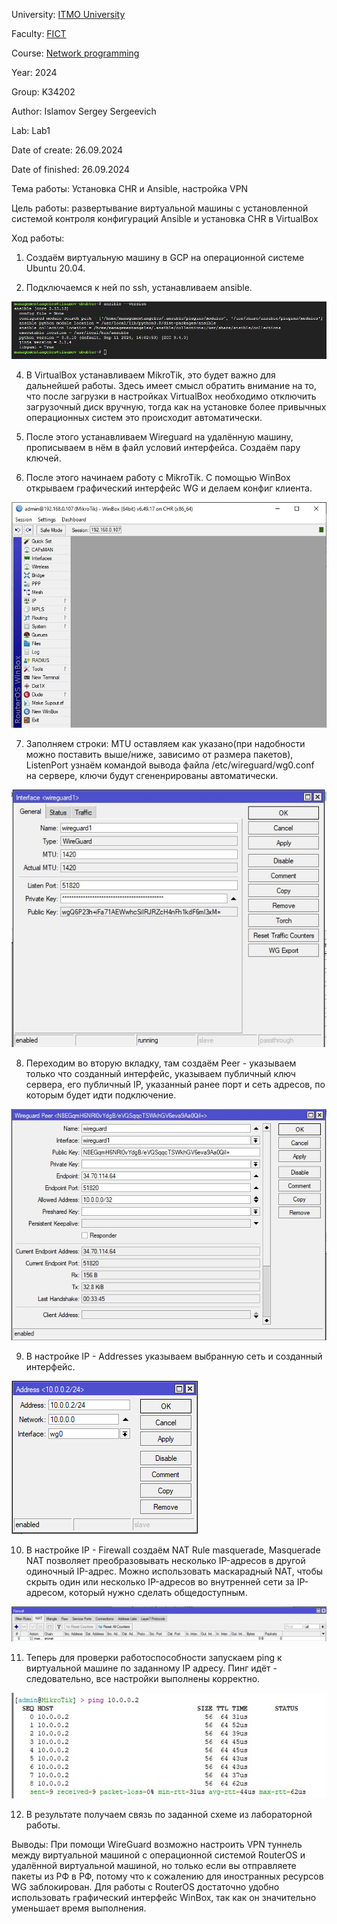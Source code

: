 University: [ITMO University](https://itmo.ru/ru/)

Faculty: [FICT](https://fict.itmo.ru)

Course: [Network programming](https://github.com/itmo-ict-faculty/network-programming)

Year: 2024

Group: K34202

Author: Islamov Sergey Sergeevich

Lab: Lab1

Date of create: 26.09.2024

Date of finished: 26.09.2024

Тема работы: Установка CHR и Ansible, настройка VPN

Цель работы: развертывание виртуальной машины с установленной системой контроля конфигураций Ansible и установка CHR в VirtualBox

Ход работы:
1. Создаём виртуальную машину в GCP на операционной системе Ubuntu 20.04.

2. Подключаемся к ней по ssh, устанавливаем ansible.

![image](https://github.com/16Angeles/2024_2025-network_programming-k34202-islamov_s_s/blob/ea4d2f1594cdc28d2dcd805289e1f40303b1c026/lab1/ans.jfif)

4. В VirtualBox устанавливаем MikroTik, это будет важно для дальнейшей работы. Здесь имеет смысл обратить внимание на то, что после загрузки в настройках VirtualBox необходимо отключить загрузочный диск вручную, тогда как на установке более привычных операционных систем это происходит автоматически.

5. После этого устанавливаем Wireguard на удалённую машину, прописываем в нём в файл условий интерфейса. Создаём пару ключей.

6. После этого начинаем работу с MikroTik. С помощью WinBox открываем графический интерфейс WG и делаем конфиг клиента.

![image](https://github.com/16Angeles/2024_2025-network_programming-k34202-islamov_s_s/blob/313e4360d77389df6ddc41bb1b43b1ce9293248f/lab1/1.jfif)

7. Заполняем строки: MTU оставляем как указано(при надобности можно поставить выше/ниже, зависимо от размера пакетов), ListenPort узнаём командой вывода файла /etc/wireguard/wg0.conf на сервере, ключи будут сгененрированы автоматически.
   
![image](https://github.com/16Angeles/2024_2025-network_programming-k34202-islamov_s_s/blob/313e4360d77389df6ddc41bb1b43b1ce9293248f/lab1/%D0%B8%D0%BD%D1%82%D1%8B.jfif)

8. Переходим во вторую вкладку, там создаём Peer - указываем только что созданный интерфейс, указываем публичный ключ сервера, его публичный IP, указанный ранее порт и сеть адресов, по которым будет идти подключение.

![image](https://github.com/16Angeles/2024_2025-network_programming-k34202-islamov_s_s/blob/7cf6a6c4bff085cc761fd651aca56bd9b25f8a23/lab1/%D0%BF%D0%B8%D1%80%D1%8B.jfif)

9. В настройке IP - Addresses указываем выбранную сеть и созданный интерфейс.

![image](https://github.com/16Angeles/2024_2025-network_programming-k34202-islamov_s_s/blob/5e16091b5094341fdb6f64b953a40387e27b9cc3/lab1/%D0%B0%D0%B4%D1%80%D0%B5%D1%81%D0%B0.png)

10. В настройке IP - Firewall создаём NAT Rule masquerade, Masquerade NAT позволяет преобразовывать несколько IP-адресов в другой одиночный IP-адрес. Можно использовать маскарадный NAT, чтобы скрыть один или несколько IP-адресов во внутренней сети за IP-адресом, который нужно сделать общедоступным.

![image](https://github.com/16Angeles/2024_2025-network_programming-k34202-islamov_s_s/blob/ae304f387d734ee7ccb81228b9b3e7f763934220/lab1/%D1%84%D0%B0%D0%B9%D1%80%D0%B2%D0%BE%D0%BB.png)

11. Теперь для проверки работоспособности запускаем ping к виртуальной машине по заданному IP адресу. Пинг идёт - следовательно, все настройки выполнены корректно.

![image](https://github.com/16Angeles/2024_2025-network_programming-k34202-islamov_s_s/blob/ae304f387d734ee7ccb81228b9b3e7f763934220/lab1/%D0%BF%D0%B8%D0%BD%D0%B3%D0%B8.jfif)

12. В результате получаем связь по заданной схеме из лабораторной работы. 

Выводы: При помощи WireGuard возможно настроить VPN туннель между виртуальной машиной с операционной системой RouterOS и удалённой виртуальной машиной, но только если вы отправляете пакеты из РФ в РФ, потому что к сожалению для иностранных ресурсов WG заблокирован. Для работы с RouterOS достаточно удобно использовать графический интерфейс WinBox, так как он значительно уменьшает время выполнения.

